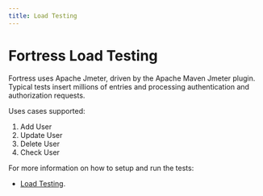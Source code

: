 ```yaml
---
title: Load Testing
---
```


# Fortress Load Testing

Fortress uses Apache Jmeter, driven by the Apache Maven Jmeter plugin.
Typical tests insert millions of entries and processing authentication and authorization requests.

Uses cases supported:

1. Add User
2. Update User
3. Delete User
4. Check User 

For more information on how to setup and run the tests:
* [Load Testing](https://github.com/apache/directory-fortress-core/blob/master/README-LOAD-TESTING.md).

